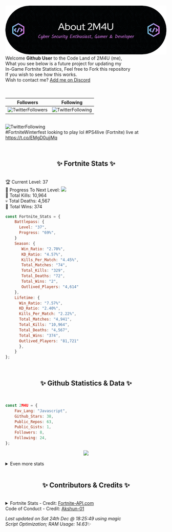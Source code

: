 
  ![Header](./src/github-banner.png)
  <br>
  Welcome **Github User** to the Code Land of 2M4U (me),<br>
  What you see below is a future project for updating my<br>
  In-Game Fortnite Statistics, Feel free to Fork this repository<br>
  If you wish to see how this works.
  <br>
  Wish to contact me? [Add me on Discord](https://tinyurl.com/addmeondiscord)
  <br><br>
  <br>
  
  | Followers  | Following |
  | ---------- |:---------:|
  | ![TwitterFollowers](https://img.shields.io/badge/Twitter%20Followers-85-blue)  | ![TwitterFollowing](https://img.shields.io/badge/Twitter%20Following-283-blue)  |


  <br>![TwitterFollowing](https://img.shields.io/badge/Latest%20Tweet--blue)<br>
  #FortniteWinterfest looking to play lol #PS4live (Fortnite) live at https://t.co/EMgD0ujjMq
   
  <br><h2 align="center"> ✨ Fortnite Stats ✨</h2><br>
  🏆 Current Level: 37<br>
  🎉 Progress To Next Level: ![](https://geps.dev/progress/69)<br>
  🎯 Total Kills: 10,964<br>
  💀 Total Deaths: 4,567<br>
  👑 Total Wins: 374<br>

```js
const Fortnite_Stats = {
    Battlepass: {
      Level: "37",
      Progress: "69%",    
    }
    Season: { 
       Win_Ratio: "2.70%",
       KD_Ratio: "4.57%",
       Kills_Per_Match: "4.45%",
       Total_Matches: "74",
       Total_Kills: "329",
       Total_Deaths: "72",
       Total_Wins: "2",
       Outlived_Players: "4,614"
    },
    Lifetime: {
      Win_Ratio: "7.57%",
      KD_Ratio: "2.40%",
      Kills_Per_Match: "2.22%",
      Total_Matches: "4,941",
      Total_Kills: "10,964",
      Total_Deaths: "4,567",
      Total_Wins: "374",
      Outlived_Players: "81,721"
      },
    }
}; 
```


<br><h2 align="center"> ✨ Github Statistics & Data ✨</h2><br>

```js
const 2M4U = {
    Fav_Lang: "Javascript",
    Github_Stars: 38,
    Public_Repos: 63,
    Public_Gists: 1,
    Followers: 8,
    Following: 24,
}; 
```

<p align="center">
<img src="https://github-readme-streak-stats.herokuapp.com/?user=2M4U&theme=tokyonight">
</p>
<details>
  <summary>
      Even more stats
  </summary>
  <p align="center">
    <img src="https://github-profile-trophy.vercel.app/?username=2M4U&theme=dracula">
    <img src="https://github-readme-stats.vercel.app/api?username=2M4U&theme=tokyonight&count_private=true&show_icons=true&include_all_commits=true">
  </p>
</details>
<br><h2 align="center"> ✨ Contributors & Credits ✨</h2><br>
<details>
  <summary>
      Fortnite Stats - Credit: <a href="https://fortnite-api.com/?utm_source=github.com/2M4U/2M4U">Fortnite-API.com</a><br>
      Code of Conduct - Credit: <a href="https://github.com/Akshun-01">Akshun-01</a>
  </summary>
</details>

<!-- Last updated on Sat Dec 24 2022 18:25:49 GMT+0000 (Coordinated Universal Time) ;-;-->
<i>Last updated on  Sat 24th Dec @ 18:25:49 using magic<br>
Script Optimization; RAM Usage: 14.63</i>✨